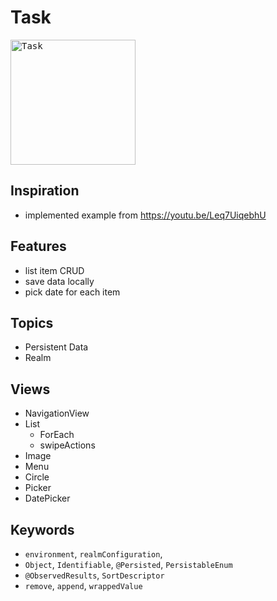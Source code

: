 # Task

<kbd><img src="https://user-images.githubusercontent.com/12739843/153761873-c8a80c16-1f2a-4afa-b1ba-cf8b72abe5a1.gif" width="200px" alt="Task"/></kbd>

## Inspiration

- implemented example from https://youtu.be/Leq7UiqebhU

## Features

- list item CRUD
- save data locally
- pick date for each item

## Topics

- Persistent Data
- Realm

## Views

- NavigationView
- List
  - ForEach
  - swipeActions
- Image
- Menu
- Circle
- Picker
- DatePicker

## Keywords

- `environment`, `realmConfiguration`,
- `Object`, `Identifiable`, `@Persisted`, `PersistableEnum`
- `@ObservedResults`, `SortDescriptor`
- `remove`, `append`, `wrappedValue`
